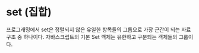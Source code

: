 # set \(집합\)

프로그래밍에서 set은 정렬되지 않은 유일한 항목들의 그룹으로 가장 근간이 되는 자료 구조 중 하나이다. 자바스크립트의 기본 Set 깩체는 유한하고 구분되는 객체들의 그룹이다.

